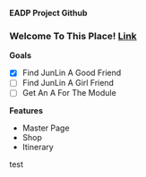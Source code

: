 **EADP Project Github**
### Welcome To This Place! [Link](http://twitch.tv/GodPos1/)

**Goals**
- [x] Find JunLin A Good Friend
- [ ] Find JunLin A Girl Friend
- [ ] Get An A For The Module

**Features**
* Master Page
* Shop
* Itinerary

test
